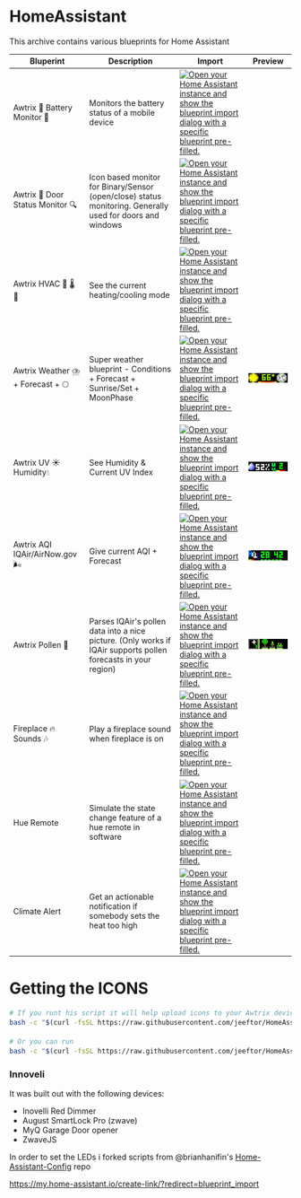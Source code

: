 # HomeAssistant

This archive contains various blueprints for Home Assistant

|Bluperint|Description|Import|Preview|
|-----------|-----------|-------|----|
| Awtrix  🔋️ Battery Monitor 🪫️|Monitors the battery status of a mobile device|[![Open your Home Assistant instance and show the blueprint import dialog with a specific blueprint pre-filled.](https://my.home-assistant.io/badges/blueprint_import.svg)](https://my.home-assistant.io/redirect/blueprint_import/?blueprint_url=https%3A%2F%2Fraw.githubusercontent.com%2Fjeeftor%2FHomeAssistant%2Fmaster%2Fblueprints%2Fautomation%2Fawtrix_battery_monitor.yaml)|
|Awtrix 🚪️ Door Status Monitor 🔍️|Icon based monitor for Binary/Sensor (open/close) status monitoring. Generally used for doors and windows|[![Open your Home Assistant instance and show the blueprint import dialog with a specific blueprint pre-filled.](https://my.home-assistant.io/badges/blueprint_import.svg)](https://my.home-assistant.io/redirect/blueprint_import/?blueprint_url=https%3A%2F%2Fraw.githubusercontent.com%2Fjeeftor%2FHomeAssistant%2Fmaster%2Fblueprints%2Fautomation%2Fawtrix_door_status.yaml)  |
|Awtrix HVAC 🥵 🌡️ 🥶| See the current heating/cooling mode |[![Open your Home Assistant instance and show the blueprint import dialog with a specific blueprint pre-filled.](https://my.home-assistant.io/badges/blueprint_import.svg)](https://my.home-assistant.io/redirect/blueprint_import/?blueprint_url=https%3A%2F%2Fraw.githubusercontent.com%2Fjeeftor%2FHomeAssistant%2Fmaster%2Fblueprints%2Fautomation%2Fawtrix_hvac.yaml)|
| Awtrix Weather ⛈️ + Forecast + 🌕️ | Super weather blueprint - Conditions + Forecast + Sunrise/Set + MoonPhase| [![Open your Home Assistant instance and show the blueprint import dialog with a specific blueprint pre-filled.](https://my.home-assistant.io/badges/blueprint_import.svg)](https://my.home-assistant.io/redirect/blueprint_import/?blueprint_url=https%3A%2F%2Fraw.githubusercontent.com%2Fjeeftor%2FHomeAssistant%2Fmaster%2Fblueprints%2Fautomation%2Fawtrix_weatherflow.yaml) | ![](./resources/WeatherPreview1.gif) |
| Awtrix UV ☀️ Humidity💧️ | See Humidity & Current UV Index | [![Open your Home Assistant instance and show the blueprint import dialog with a specific blueprint pre-filled.](https://my.home-assistant.io/badges/blueprint_import.svg)](https://my.home-assistant.io/redirect/blueprint_import/?blueprint_url=https%3A%2F%2Fraw.githubusercontent.com%2Fjeeftor%2FHomeAssistant%2Fmaster%2Fblueprints%2Fautomation%2Fawtrix_uv_hum.yaml)|![](./resources/uv_preview.gif)|
| Awtrix AQI IQAir/AirNow.gov 🌬️ | Give current AQI + Forecast | [![Open your Home Assistant instance and show the blueprint import dialog with a specific blueprint pre-filled.](https://my.home-assistant.io/badges/blueprint_import.svg)](https://my.home-assistant.io/redirect/blueprint_import/?blueprint_url=https%3A%2F%2Fraw.githubusercontent.com%2Fjeeftor%2FHomeAssistant%2Fmaster%2Fblueprints%2Fautomation%2Fawtrix_aqi.yaml)|![](./resources/aqi_preview.gif)|
| Awtrix Pollen 🥀️| Parses IQAir's pollen data into a nice picture. (Only works if IQAir supports pollen forecasts in your region) | [![Open your Home Assistant instance and show the blueprint import dialog with a specific blueprint pre-filled.](https://my.home-assistant.io/badges/blueprint_import.svg)](https://my.home-assistant.io/redirect/blueprint_import/?blueprint_url=https%3A%2F%2Fraw.githubusercontent.com%2Fjeeftor%2FHomeAssistant%2Fmaster%2Fblueprints%2Fautomation%2Fawtrix_pollen.yaml)|![](./resources/pollen/pollenPreview.gif)|
| Fireplace 🔥️ Sounds 🎶️ | Play a fireplace sound when fireplace is on| [![Open your Home Assistant instance and show the blueprint import dialog with a specific blueprint pre-filled.](https://my.home-assistant.io/badges/blueprint_import.svg)](https://my.home-assistant.io/redirect/blueprint_import/?blueprint_url=https%3A%2F%2Fraw.githubusercontent.com%2Fjeeftor%2FHomeAssistant%2Fmaster%2Fblueprints%2Fautomation%2Ffireplace_sound.yml)|
| Hue Remote | Simulate the state change feature of a hue remote in software | [![Open your Home Assistant instance and show the blueprint import dialog with a specific blueprint pre-filled.](https://my.home-assistant.io/badges/blueprint_import.svg)](https://my.home-assistant.io/redirect/blueprint_import/?blueprint_url=https%3A%2F%2Fraw.githubusercontent.com%2Fjeeftor%2FHomeAssistant%2Fmaster%2Fblueprints%2Fautomation%2Fhue-dimmer.yaml) |
| Climate Alert | Get an actionable notification if somebody sets the heat too high | [![Open your Home Assistant instance and show the blueprint import dialog with a specific blueprint pre-filled.](https://my.home-assistant.io/badges/blueprint_import.svg)](https://my.home-assistant.io/redirect/blueprint_import/?blueprint_url=https%3A%2F%2Fraw.githubusercontent.com%2Fjeeftor%2FHomeAssistant%2Fmaster%2Fblueprints%2Fautomation%2Fclimate_alert.yaml) |

# Getting the ICONS

```bash
# If you runt his script it will help upload icons to your Awtrix device
bash -c "$(curl -fsSL https://raw.githubusercontent.com/jeeftor/HomeAssistant/master/icons/upload_icon.sh)"

# Or you can run 
bash -c "$(curl -fsSL https://raw.githubusercontent.com/jeeftor/HomeAssistant/master/icons/upload_icon.sh)" -- IP_ADDRESS_OF_CLOCK
```

### Innoveli

It was built out with the following devices:

* Inovelli Red Dimmer
* August SmartLock Pro (zwave)
* MyQ Garage Door opener
* ZwaveJS

In order to set the LEDs i forked scripts from @brianhanifin's [Home-Assistant-Config](https://github.com/brianhanifin/Home-Assistant-Config) repo

<https://my.home-assistant.io/create-link/?redirect=blueprint_import>
